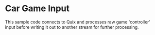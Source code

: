 # Car Game Input
This sample code connects to Quix and processes raw game 'controller' input before writing it out to another stream for further processing. 